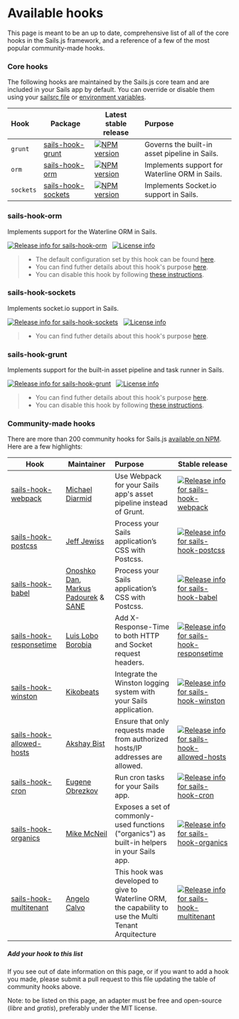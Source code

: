 # Available hooks


This page is meant to be an up to date, comprehensive list of all of the core hooks in the Sails.js framework, and a reference of a few of the most popular community-made hooks.

### Core hooks

The following hooks are maintained by the Sails.js core team and are included in your Sails app by default. You can override or disable them using your [sailsrc file](https://sailsjs.com/documentation/concepts/configuration/using-sailsrc-files) or [environment variables](https://sailsjs.com/documentation/concepts/configuration#?setting-sailsconfig-values-directly-using-environment-variables).

| Hook           | Package       | Latest stable release   | Purpose     |
|:---------------|---------------|-------------------------|:------------|
| `grunt`        | [sails-hook-grunt](https://npmjs.com/package/sails-hook-grunt)      | [![NPM version](https://badge.fury.io/js/sails-hook-grunt.png)](http://badge.fury.io/js/sails-hook-grunt)     | Governs the built-in asset pipeline in Sails.
| `orm`          | [sails-hook-orm](https://npmjs.com/package/sails-hook-orm)          | [![NPM version](https://badge.fury.io/js/sails-hook-orm.png)](http://badge.fury.io/js/sails-hook-orm)         | Implements support for Waterline ORM in Sails.
| `sockets`      | [sails-hook-sockets](https://npmjs.com/package/sails-hook-sockets)  | [![NPM version](https://badge.fury.io/js/sails-hook-sockets.png)](http://badge.fury.io/js/sails-hook-sockets) | Implements Socket.io support in Sails.

### sails-hook-orm

Implements support for the Waterline ORM in Sails.

[![Release info for sails-hook-orm](https://img.shields.io/npm/dm/sails-hook-orm.svg?style=plastic)](http://npmjs.com/package/sails-hook-orm) &nbsp; [![License info](https://img.shields.io/npm/l/sails-hook-orm.svg?style=plastic)](http://npmjs.com/package/sails-hook-orm)

> + The default configuration set by this hook can be found [here](https://www.npmjs.com/package/sails-hook-orm#implicit-defaults).
> + You can find futher details about this hook's purpose [here](https://www.npmjs.com/package/sails-hook-orm#purpose).
> + You can disable this hook by following [these instructions](https://www.npmjs.com/package/sails-hook-orm#can-i-disable-this-hook).


### sails-hook-sockets

Implements socket.io support in Sails.

[![Release info for sails-hook-sockets](https://img.shields.io/npm/dm/sails-hook-sockets.svg?style=plastic)](http://npmjs.com/package/sails-hook-sockets) &nbsp; [![License info](https://img.shields.io/npm/l/sails-hook-sockets.svg?style=plastic)](http://npmjs.com/package/sails-hook-sockets)

> + You can find futher details about this hook's purpose [here](https://www.npmjs.com/package/sails-hook-sockets#purpose).

### sails-hook-grunt

Implements support for the built-in asset pipeline and task runner in Sails.

[![Release info for sails-hook-grunt](https://img.shields.io/npm/dm/sails-hook-grunt.svg?style=plastic)](http://npmjs.com/package/sails-hook-grunt) &nbsp; [![License info](https://img.shields.io/npm/l/sails-hook-grunt.svg?style=plastic)](http://npmjs.com/package/sails-hook-grunt)

> + You can find futher details about this hook's purpose [here](https://www.npmjs.com/package/sails-hook-grunt#purpose).
> + You can disable this hook by following [these instructions](https://www.npmjs.com/package/sails-hook-grunt#can-i-disable-this-hook).


### Community-made hooks

There are more than 200 community hooks for Sails.js [available on NPM](https://www.npmjs.com/search?q=sails+hook). Here are a few highlights:

| Hook        | Maintainer  | Purpose        | Stable release |
|-------------|-------------|:---------------|----------------|
| [sails-hook-webpack](https://www.npmjs.com/package/sails-hook-webpack) | [Michael Diarmid](https://github.com/Salakar) | Use Webpack for your Sails app's asset pipeline instead of Grunt. | [![Release info for sails-hook-webpack](https://img.shields.io/npm/dm/sails-hook-webpack.svg?style=plastic)](http://npmjs.com/package/sails-hook-webpack)
| [sails-hook-postcss](https://www.npmjs.com/package/sails-hook-postcss) | [Jeff Jewiss](https://github.com/jeffjewiss)| Process your Sails application’s CSS with Postcss. | [![Release info for sails-hook-postcss](https://img.shields.io/npm/dm/sails-hook-postcss.svg?style=plastic)](http://npmjs.com/package/sails-hook-postcss)
| [sails-hook-babel](https://www.npmjs.com/package/sails-hook-babel) |  [Onoshko Dan](https://github.com/dangreen), [Markus Padourek](https://github.com/globegitter) &amp; [SANE](http://sanestack.com/) | Process your Sails application’s CSS with Postcss. | [![Release info for sails-hook-babel](https://img.shields.io/npm/dm/sails-hook-babel.svg?style=plastic)](http://npmjs.com/package/sails-hook-babel)
| [sails-hook-responsetime](https://www.npmjs.com/package/sails-hook-responsetime) | [Luis Lobo Borobia](https://github.com/luislobo)| Add X-Response-Time to both HTTP and Socket request headers. | [![Release info for sails-hook-responsetime](https://img.shields.io/npm/dm/sails-hook-responsetime.svg?style=plastic)](http://npmjs.com/package/sails-hook-responsetime)
| [sails-hook-winston](https://www.npmjs.com/package/sails-hook-winston) | [Kikobeats](https://github.com/Kikobeats) | Integrate the Winston logging system with your Sails application. | [![Release info for sails-hook-winston](https://img.shields.io/npm/dm/sails-hook-winston.svg?style=plastic)](http://npmjs.com/package/sails-hook-winston)
| [sails-hook-allowed-hosts](https://www.npmjs.com/package/sails-hook-allowed-hosts) | [Akshay Bist](https://github.com/elssar) | Ensure that only requests made from authorized hosts/IP addresses are allowed. | [![Release info for sails-hook-allowed-hosts](https://img.shields.io/npm/dm/sails-hook-allowed-hosts.svg?style=plastic)](http://npmjs.com/package/sails-hook-allowed-hosts)
| [sails-hook-cron](https://www.npmjs.com/package/sails-hook-cron) | [Eugene Obrezkov](https://github.com/ghaiklor) | Run cron tasks for your Sails app. | [![Release info for sails-hook-cron](https://img.shields.io/npm/dm/sails-hook-cron.svg?style=plastic)](http://npmjs.com/package/sails-hook-cron)
| [sails-hook-organics](https://www.npmjs.com/package/sails-hook-organics) | [Mike McNeil](https://github.com/mikermcneil) | Exposes a set of commonly-used functions ("organics") as built-in helpers in your Sails app. | [![Release info for sails-hook-organics](https://img.shields.io/npm/dm/sails-hook-organics.svg?style=plastic)](http://npmjs.com/package/sails-hook-organics)
| [sails-hook-multitenant](https://www.npmjs.com/package/sails-hook-multitenant) | [Angelo Calvo](https://github.com/acalvoa) | This hook was developed to give to Waterline ORM, the capability to use the Multi Tenant Arquitecture | [![Release info for sails-hook-multitenant](https://img.shields.io/npm/dm/sails-hook-multitenant.svg)](http://npmjs.com/package/sails-hook-multitenant)


##### Add your hook to this list

If you see out of date information on this page, or if you want to add a hook you made, please submit a pull request to this file updating the table of community hooks above.

Note: to be listed on this page, an adapter must be free and open-source (_libre_ and _gratis_), preferably under the MIT license.


<docmeta name="displayName" value="Available hooks">
